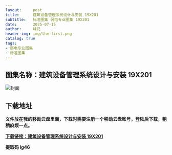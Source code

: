 ```yaml
---
layout:     post
title:      建筑设备管理系统设计与安装 19X201
subtitle:   标准图集 弱电专业图集 19X201
date:       2025-07-15
author:     峰兄
header-img: img/the-first.png
catalog: true
tags:
- 弱电专业图集
- 标准图集
---
```

## 图集名称：建筑设备管理系统设计与安装 19X201
![封面](https://pic1.imgdb.cn/item/6875acf558cb8da5c8ae2f1d.jpg)


## 下载地址 ##
**文件放在我的移动云盘里面，下载时需要注册一个移动云盘账号，登陆后下载，稍稍麻烦一点。**  
  
[**下载链接：建筑设备管理系统设计与安装 19X201**](https://caiyun.139.com/w/i/2oxwBfSZMo2vh)


**提取码 lg46**

